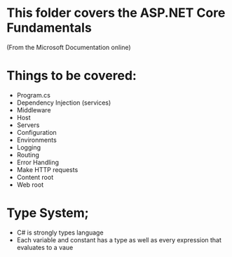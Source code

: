 # This folder covers the ASP.NET Core Fundamentals
(From the Microsoft Documentation online)

# Things to be covered:
- Program.cs
- Dependency Injection (services)
- Middleware
- Host
- Servers 
- Configuration
- Environments
- Logging
- Routing
- Error Handling
- Make HTTP requests
- Content root
- Web root

# Type System;
- C# is strongly types language
- Each variable and constant has a type as well as every expression that evaluates to a vaue
